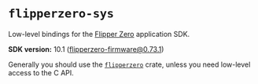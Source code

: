 # `flipperzero-sys`

Low-level bindings for the [Flipper Zero](https://flipperzero.one/) application SDK.

**SDK version:** 10.1 ([flipperzero-firmware@0.73.1](https://github.com/flipperdevices/flipperzero-firmware/tree/0.73.1))

Generally you should use the [`flipperzero`](../flipperzero/) crate, unless you need low-level access to the C API.
